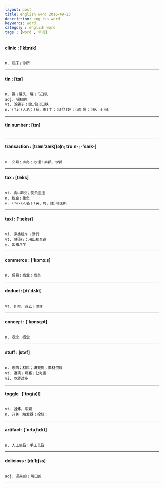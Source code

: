 ```yaml
---
layout: post
title: english word 2016-09-23
description: english word
keywords: word
category : english word
tags : [word , 单词]
---
```

#### clinic : ['klɪnɪk]
```

n. 临床；诊所
```
--------------------------------------

#### tin : [tɪn]
```

n. 锡；罐头，罐；马口铁
adj. 锡制的
vt. 涂锡于；给…包马口铁
n. (Tin)人名；(缅、柬)丁；(印尼)婷；(越)信；(泰、土)廷
```
--------------------------------------

#### tin number : [tɪn]
```
```
--------------------------------------

#### transaction : [træn'zækʃ(ə)n; trɑːn-; -'sæk-]
```

n. 交易；事务；办理；会报，学报
```
--------------------------------------

#### tax : [tæks]
```

vt. 向…课税；使负重担
n. 税金；重负
n. (Tax)人名；(英、匈、捷)塔克斯
```
--------------------------------------

#### taxi : ['tæksɪ]
```

vi. 乘出租车；滑行
vt. 使滑行；用出租车送
n. 出租汽车
```
--------------------------------------

#### commerce : ['kɒmɜːs]
```

n. 贸易；商业；商务
```
--------------------------------------

#### deduct : [dɪ'dʌkt]
```

vt. 扣除，减去；演绎
```
--------------------------------------

#### concept : ['kɒnsept]
```

n. 观念，概念
```
--------------------------------------

#### stuff : [stʌf]
```

n. 东西；材料；填充物；素材资料
vt. 塞满；填塞；让吃饱
vi. 吃得过多
```
--------------------------------------

#### toggle : ['tɒg(ə)l]
```

vt. 拴牢，系紧
n. 开关，触发器；拴扣；
```
--------------------------------------

#### artifact : ['ɑ:təˌfækt]
```

n. 人工制品；手工艺品
```
--------------------------------------

#### delicious : [dɪ'lɪʃəs]
```

adj. 美味的；可口的
```
--------------------------------------

